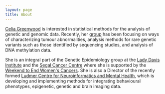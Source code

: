 ```yaml
---
layout: page
title: About
---
```


<p class="message">
<a href="http://www.mcgill.ca/statisticalgenetics/people" target="_blank">Celia Greenwood</a> is interested in statistical methods for the analysis of genetic and genomic data. Recently, her <a href="http://www.mcgill.ca/statisticalgenetics/people/students-and-associates" target="_blank">group</a> has been focusing on ways of characterizing tumour abnormalities, analysis methods for rare genetic variants such as those identified by sequencing studies, and analysis of DNA methylation data.

She is an integral part of the Genetic Epidemiology group at the <a href="http://www.ladydavis.ca/" target="_blank">Lady Davis Institute</a> and the <a href="http://www.jgh.ca/en/SegalCancerCentre" target="_blank">Segal Cancer Centre</a> where she is supported by the <a href="http://www.endcancer.ca/index.html" target="_blank">Weekend to End Women's Cancers</a>. She is also a Director of the recently formed <a href="http://www.douglas.qc.ca/news/1220?locale=en" target="_blank">Ludmer Centre for Neuroinformatics and Mental Health</a>, which is developing and implementing methods for integrating behavioural phenotypes, epigenetic, genetic and brain imaging data. 
</p>



